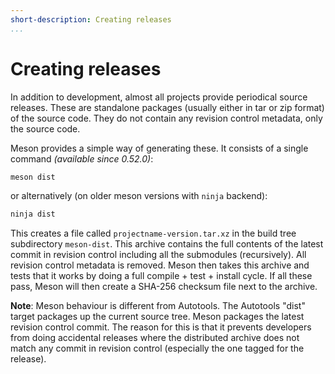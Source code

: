 ```yaml
---
short-description: Creating releases
...
```


# Creating releases

In addition to development, almost all projects provide periodical
source releases. These are standalone packages (usually either in tar
or zip format) of the source code. They do not contain any revision
control metadata, only the source code.

Meson provides a simple way of generating these. It consists of a
single command *(available since 0.52.0)*:

```sh
meson dist
```

or alternatively (on older meson versions with `ninja` backend):

```sh
ninja dist
```

This creates a file called `projectname-version.tar.xz` in the build
tree subdirectory `meson-dist`. This archive contains the full
contents of the latest commit in revision control including all the
submodules (recursively). All revision control metadata is removed.
Meson then takes
this archive and tests that it works by doing a full compile + test +
install cycle. If all these pass, Meson will then create a SHA-256
checksum file next to the archive.

**Note**: Meson behaviour is different from Autotools. The Autotools
"dist" target packages up the current source tree. Meson packages
the latest revision control commit. The reason for this is that it
prevents developers from doing accidental releases where the
distributed archive does not match any commit in revision control
(especially the one tagged for the release).
